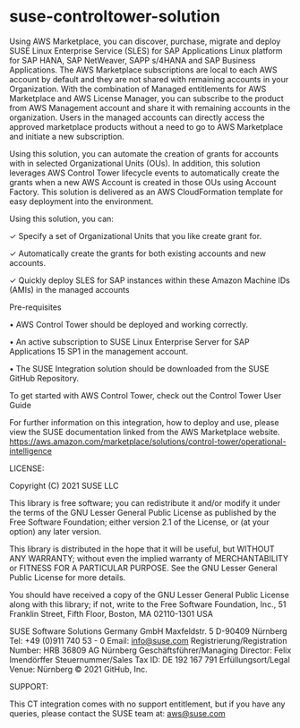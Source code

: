 # suse-controltower-solution

Using AWS Marketplace, you can discover, purchase, migrate and deploy SUSE Linux Enterprise Service
(SLES) for SAP Applications Linux platform for SAP HANA, SAP NetWeaver, SAPP s/4HANA and SAP Business
Applications. The AWS Marketplace subscriptions are local to each AWS account by default and they are not
shared with remaining accounts in your Organization. With the combination of Managed entitlements for
AWS Marketplace and AWS License Manager, you can subscribe to the product from AWS Management
account and share it with remaining accounts in the organization. Users in the managed accounts can
directly access the approved marketplace products without a need to go to AWS Marketplace and initiate a
new subscription.

Using this solution, you can automate the creation of grants for accounts with in selected Organizational
Units (OUs). In addition, this solution leverages AWS Control Tower lifecycle events to automatically create
the grants when a new AWS Account is created in those OUs using Account Factory.
This solution is delivered as an AWS CloudFormation template for easy deployment into the environment.

Using this solution, you can:

✓ Specify a set of Organizational Units that you like create grant for.

✓ Automatically create the grants for both existing accounts and new accounts.

✓ Quickly deploy SLES for SAP instances within these Amazon Machine IDs (AMIs) in the managed
accounts


Pre-requisites

• AWS Control Tower should be deployed and working correctly.

• An active subscription to SUSE Linux Enterprise Server for SAP Applications 15 SP1 in the
management account.

• The SUSE Integration solution should be downloaded from the SUSE GitHub Repository.


To get started with AWS Control Tower, check out the Control Tower User Guide

For further information on this integration, how to deploy and use, please view the SUSE documentation linked from the AWS Marketplace website.
https://aws.amazon.com/marketplace/solutions/control-tower/operational-intelligence

LICENSE:

Copyright (C) 2021 SUSE LLC

This library is free software; you can redistribute it and/or
modify it under the terms of the GNU Lesser General Public
License as published by the Free Software Foundation; either
version 2.1 of the License, or (at your option) any later version.

This library is distributed in the hope that it will be useful,
but WITHOUT ANY WARRANTY; without even the implied warranty of
MERCHANTABILITY or FITNESS FOR A PARTICULAR PURPOSE.  See the GNU
Lesser General Public License for more details.

You should have received a copy of the GNU Lesser General Public
License along with this library; if not, write to the Free Software
Foundation, Inc., 51 Franklin Street, Fifth Floor, Boston, MA  02110-1301  USA

SUSE Software Solutions Germany GmbH
Maxfeldstr. 5
D-90409 Nürnberg
Tel: +49 (0)911 740 53 - 0
Email: info@suse.com
Registrierung/Registration Number: HRB 36809 AG Nürnberg
Geschäftsführer/Managing Director: Felix Imendörffer
Steuernummer/Sales Tax ID: DE 192 167 791
Erfüllungsort/Legal Venue: Nürnberg
© 2021 GitHub, Inc.

SUPPORT:

This CT integration comes with no support entitlement, but if you have any queries, please contact the SUSE team at:
aws@suse.com
